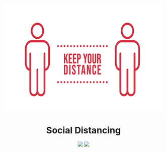 <div align="center">
  <img src = "https://github.com/kshitijraghav/Social-Distancing-Detector/blob/main/physical-distancing.png">
  <h1>Social Distancing</h1>
  <img src ="https://aleen42.github.io/badges/src/visual_studio_code.svg">
  <img src ="https://aleen42.github.io/badges/src/github.svg">
</div>

